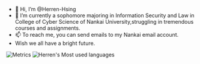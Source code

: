 - 👋 Hi, I’m @Herren-Hsing
- 🌱 I’m currently a sophomore majoring in Information Security and Law in College of Cyber Science of Nankai University,struggling in tremendous courses and assignments.
- 📫 To reach me, you can send emails to my Nankai email account. 
- Wish we all have a bright future.

![Metrics](https://metrics.lecoq.io/Herren-Hsing?template=classic&base=header%2C%20activity%2C%20community%2C%20repositories%2C%20metadata&base.indepth=false&base.hireable=false&base.skip=false&config.timezone=Asia%2FShanghai)
![Herren's Most used languages](https://github-readme-stats.vercel.app/api/top-langs?username=Herren-Hsing&show_icons=true&count_private=true&theme=gotham)

<!---
Herren-Hsing/Herren-Hsing is a ✨ special ✨ repository because its `README.md` (this file) appears on your GitHub profile.
You can click the Preview link to take a look at your changes.
--->
